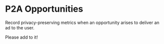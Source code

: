 # P2A Opportunities

Record privacy-preserving metrics when an opportunity arises to deliver an ad to the user.

Please add to it!
